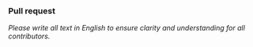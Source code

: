 ### Pull request

*Please write all text in English to ensure clarity and understanding for all contributors.*  